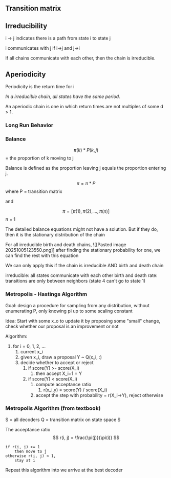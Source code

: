 
## Transition matrix

## Irreducibility
 i -> j indicates there is a path from state i to state j
 
i communicates with j if  i->j and j->i 

If all chains communicate with each other, then the chain is irreducible.
## Aperiodicity
Periodicity is the return time for i

*In a irreducible chain, all states have the same period.*

An aperiodic chain is one in which return times are not multiples of some d > 1.


### Long Run Behavior

### Balance

$$
	\pi(k) * P(k, j)
$$
= the proportion of k moving to j

Balance is defined as the proportion leaving j equals the proportion entering j.


$$
\pi=\pi*P
$$
where P = transition matrix

and

$$
\pi=[\pi(1),\pi(2),...,\pi(n)]
$$
$\pi$ = 1

The detailed balance equations might not have a solution. But if they do, then it is the stationary distribution of the chain

For all irreducible birth and death chains,
![[Pasted image 20251005123550.png]]
after finding the stationary probability for one, we can find the rest with this equation

We can only apply this if the chain is irreducible AND birth and death chain

irreducible: all states communicate with each other
birth and death rate: transitions are only between neighbors (state 4 can't go to state 1)
### Metropolis - Hastings Algorithm

Goal: design a procedure for sampling from any distribution, without enumerating P, only knowing pi up to some scaling constant

Idea: Start with some x_o to update it by proposing some "small" change, check whether our proposal is an improvement or not


Algorithm:
1. for i = 0, 1, 2, ...
	1. current x_i
	2. given x_i,  draw a proposal Y ~ Q(x_i, :)
	3. decide whether to accept or reject
		1. if score(Y) >- score(X_i)
			1. then accept X_i+1 = Y
		2. if score(Y) < score(X_i)
			1. compute acceptance ratio
				1. r(x_i,y) = score(Y) / score(X_i)
			2. accept the step with probability = r(X_i->Y), reject otherwise


### Metropolis Algorithm (from textbook)

S = all decoders
Q = transition matrix on state space S

The acceptance ratio
$$
r(i, j) = \frac{\pi(j)}{\pi(i)}
$$

	if r(i, j) >= 1 
		then move to j
	otherwise r(i, j) < 1,
		stay at i

Repeat this algorithm into we arrive at the best decoder
